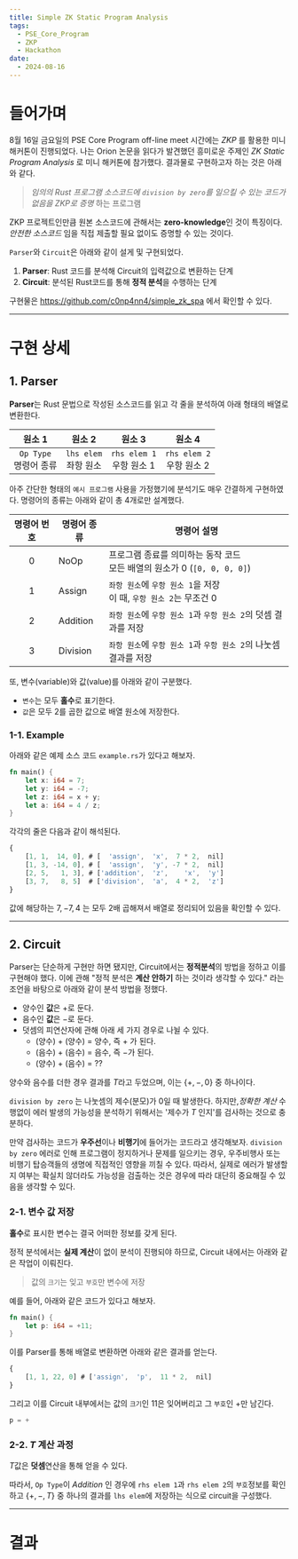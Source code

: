 ```yaml
---
title: Simple ZK Static Program Analysis
tags:
  - PSE_Core_Program
  - ZKP
  - Hackathon
date:
  - 2024-08-16
---
```


# 들어가며
8월 16일 금요일의 PSE Core Program off-line meet 시간에는 *ZKP* 를 활용한 미니 해커톤이 진행되었다.
나는 Orion 논문을 읽다가 발견했던 흥미로운 주제인 *ZK Static Program Analysis* 로 미니 해커톤에 참가했다. 결과물로 구현하고자 하는 것은 아래와 같다.
> *임의의 Rust 프로그램 소스코드에 `division by zero`를 일으킬 수 있는 코드가 없음을 ZKP로 증명* 하는 프로그램

ZKP 프로젝트인만큼 원본 소스코드에 관해서는 **zero-knowledge**인 것이 특징이다.
*안전한 소스코드* 임을 직접 제출할 필요 없이도 증명할 수 있는 것이다.

`Parser`와 `Circuit`은 아래와 같이 설게 및 구현되었다.

1. **Parser**: Rust 코드를 분석해 Circuit의 입력값으로 변환하는 단계
2. **Circuit**: 분석된 Rust코드를 통해 **정적 분석**을 수행하는 단계

구현물은 https://github.com/c0np4nn4/simple_zk_spa 에서 확인할 수 있다.

---
# 구현 상세
## 1. Parser

**Parser**는 Rust 문법으로 작성된 소스코드를 읽고 각 줄을 분석하여 아래 형태의 배열로 변환한다.

|        원소 1         |        원소 2         |          원소 3           |          원소 4           |
| :-----------------: | :-----------------: | :---------------------: | :---------------------: |
| `Op Type`<br>명령어 종류 | `lhs elem`<br>좌항 원소 | `rhs elem 1`<br>우항 원소 1 | `rhs elem 2`<br>우항 원소 2 |

아주 간단한 형태의 `예시 프로그램` 사용을 가정했기에 분석기도 매우 간결하게 구현하였다.
명령어의 종류는 아래와 같이 총 4개로만 설계했다.

| 명령어 번호 | 명령어 종류   | 명령어 설명                                                  |
| :----: | -------- | ------------------------------------------------------- |
|   0    | NoOp     | 프로그램 종료를 의미하는 동작 코드 <br>모든 배열의 원소가 $0$ (`[0, 0, 0, 0]`) |
|   1    | Assign   | `좌항 원소`에 `우항 원소 1`을 저장 <br>이 때, `우항 원소 2`는 무조건 $0$ |
|   2    | Addition | `좌항 원소`에 `우항 원소 1`과 `우항 원소 2`의 덧셈 결과를 저장            |
|   3    | Division | `좌항 원소`에 `우항 원소 1`과 `우항 원소 2`의 나눗셈 결과를 저장           |

또, 변수(variable)와 값(value)를 아래와 같이 구분했다.
- `변수`는 모두 **홀수**로 표기한다.
- `값`은 모두 $2$를 곱한 값으로 배열 원소에 저장한다.
### 1-1. Example
아래와 같은 예제 소스 코드 `example.rs`가 있다고 해보자.

```rust
fn main() {
	let x: i64 = 7;
	let y: i64 = -7;
	let z: i64 = x + y;
	let a: i64 = 4 / z;
}
```

각각의 줄은 다음과 같이 해석된다.

```js
{
	[1, 1,  14, 0], # [  'assign',  'x',  7 * 2,  nil]
	[1, 3, -14, 0], # [  'assign',  'y', -7 * 2,  nil]
	[2, 5,   1, 3], # ['addition',  'z',    'x',  'y']
	[3, 7,   8, 5]  # ['division',  'a',  4 * 2,  'z']
}
```

값에 해당하는 $7, -7, 4$ 는 모두 2배 곱해져서 배열로 정리되어 있음을 확인할 수 있다.

---

## 2. Circuit

Parser는 단순하게 구현만 하면 됐지만, Circuit에서는 **정적분석**의 방법을 정하고 이를 구현해야 했다.
이에 관해 "정적 분석은 **계산 안하기** 하는 것이라 생각할 수 있다." 라는 조언을 바탕으로 아래와 같이 분석 방법을 정했다.

- 양수인 **값**은 $+$로 둔다.
- 음수인 **값**은 $-$로 둔다.
- 덧셈의 피연산자에 관해 아래 세 가지 경우로 나뉠 수 있다.
	- (양수) + (양수) = 양수, 즉 $+$ 가 된다.
	- (음수) + (음수) = 음수, 즉 $-$가 된다.
	- (양수) + (음수) = ??

양수와 음수를 더한 경우 결과를 $T$라고 두었으며, 이는 $\{+, -, 0\}$ 중 하나이다.

`division by zero` 는 나눗셈의 제수(분모)가 $0$일 때 발생한다.
하지만,*정확한 계산* 수행없이 에러 발생의 가능성을 분석하기 위해서는 '제수가 $T$ 인지'를 검사하는 것으로 충분하다. 

만약 검사하는 코드가 **우주선**이나 **비행기**에 들어가는 코드라고 생각해보자.
`division by zero` 에러로 인해 프로그램이 정지하거나 문제를 일으키는 경우, 우주비행사 또는 비행기 탑승객들의 생명에 직접적인 영향을 끼칠 수 있다. 
따라서, 실제로 에러가 발생할지 여부는 확실치 않더라도 가능성을 검출하는 것은 경우에 따라 대단히 중요해질 수 있음을 생각할 수 있다.

### 2-1. 변수 값 저장
**홀수**로 표시한 변수는 결국 어떠한 정보를 갖게 된다.

정적 분석에서는 **실제 계산**이 없이 분석이 진행되야 하므로, Circuit 내에서는 아래와 같은 작업이 이뤄진다.

> 값의 `크기`는 잊고 `부호`만 변수에 저장

예를 들어, 아래와 같은 코드가 있다고 해보자.
```rust
fn main() {
	let p: i64 = +11;
}
```

이를 Parser를 통해 배열로 변환하면 아래와 같은 결과를 얻는다.
```js
{
	[1, 1, 22, 0] # ['assign',  'p',  11 * 2,  nil]
}
```

그리고 이를 Circuit 내부에서는 값의 `크기`인 $11$은 잊어버리고 그 `부호`인 $+$만 남긴다.
```js
p = +
```

### 2-2.  $T$ 계산 과정
$T$값은 **덧셈**연산을 통해 얻을 수 있다. 

따라서, `Op Type`이 *Addition* 인 경우에 `rhs elem 1`과 `rhs elem 2`의 `부호`정보를 확인하고 $\{+, -, T\}$ 중 하나의 결과를 `lhs elem`에 저장하는 식으로 circuit을 구성했다.


---

# 결과

